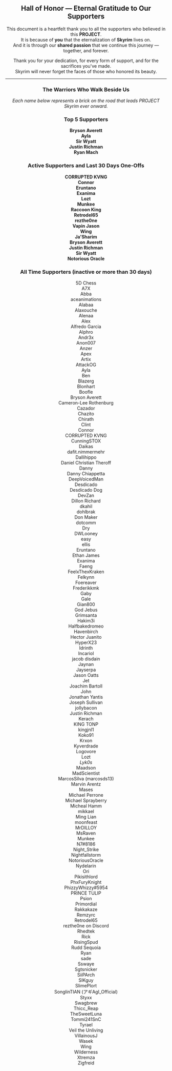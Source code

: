 <div align="center">

## Hall of Honor — Eternal Gratitude to Our Supporters

This document is a heartfelt thank you to all the supporters who believed in this **PROJECT**.  
It is because of **you** that the eternalization of **Skyrim** lives on.  
And it is through our **shared passion** that we continue this journey — together, and forever.

Thank you for your dedication, for every form of support, and for the sacrifices you've made.  
Skyrim will never forget the faces of those who honored its beauty.

---

### The Warriors Who Walk Beside Us  
_Each name below represents a brick on the road that leads PROJECT Skyrim ever onward._

### Top 5 Supporters

**Bryson Averett**  
**Ayla**  
**Sir Wyatt**  
**Justin Richman**  
**Ryan Mach**  

### Active Supporters and Last 30 Days One-Offs

**CORRUPTED KVNG**  
**Connor**  
**Eruntano**  
**Exanima**  
**Lozt**  
**Munkee**  
**Raccoon King**  
**Retrodel65**  
**rezthe0ne**  
**Vapin Jason**  
**Wing**  
**Ja'Sharim**  
**Bryson Averett**  
**Justin Richman**  
**Sir Wyatt**  
**Notorious Oracle**

### All Time Supporters (inactive or more than 30 days)

5D Chess  
A7X  
Abba  
aceanimations  
Alabaa  
Alaxouche  
Alenaa  
Alex  
Alfredo Garcia  
Alphro  
Andr3x  
Anon007  
Anzer  
Apex  
Artix  
AttackOG  
Ayla  
Ben  
Blazerg  
Blonhart  
Boofle  
Bryson Averett  
Cameron-Lee Rothenburg  
Cazador  
Chazito  
Chirath  
Clint  
Connor  
CORRUPTED KVNG  
CunningSTOX  
Daikas  
dafit.nimmermehr  
Dallihippo  
Daniel Christian Theroff  
Danny  
Danny Chiappetta  
DeepVoicedMan  
Desdicado  
Desdicado Dog  
DevZan  
Dillon Richard  
dkahil  
dohlbrak  
Don Maker  
dotcomm  
Dry  
DWLooney  
easy  
ellis  
Eruntano  
Ethan James  
Exanima  
Faeng  
FeelxThexKraken  
Felkynn  
Foereaver  
Frederikkmk  
Gaby  
Gale  
Gian800  
God Jebus  
Grimsanta  
Hakim3i  
Halfbakedromeo  
Havenbirch  
Hector Juanito  
HyperX23  
Idrinth  
Incariol  
jacob disdain  
Jaynan  
Jayserpa  
Jason Oatts  
Jet  
Joachim Bartoll  
John  
Jonathan Yantis  
Joseph Sullivan  
jollybacon  
Justin Richman  
Kerach  
KING TONP  
kingjnl1  
Koko91  
Krxon  
Kyverdrade  
Logovore  
Lozt  
_Lyk0s_  
Maadson  
MadScientist  
MarcosSilva (marcosds13)  
Marvin Arentz  
Mases  
Michael Perrone  
Michael Sprayberry  
Micheal Hamm  
mikkael  
Ming Lian  
moonfeast  
MrDILLOY  
MsRaven  
Munkee  
N7#8186  
Night_Strike  
Nightfallstorm  
NotoriousOracle  
Nydelarin  
Ori  
Pikisithlord  
PhxFuryKnight  
PhizzyWhizzy#5954  
PRINCE TULIP  
Psion  
Primordial  
Rakkakaze  
Remzyrc  
Retrodel65  
rezthe0ne on Discord  
Rhedtek  
Rick  
RisingSpud  
Rudd Sequoia  
Ryan  
sade  
Sswaye  
Sgtsnicker  
SiiPArch  
SIKguy  
SlimePlort  
SonglinTIAN (アギAgI_Official)  
Styxx  
Swagbrew  
Thicc_Reap  
TheSweetLuna  
Tommi241SnC  
Tyrael  
Veil the Unliving  
VillainousJ  
Wasek  
Wing  
Wilderness  
Xtremza  
Zigfreid  

</div>
